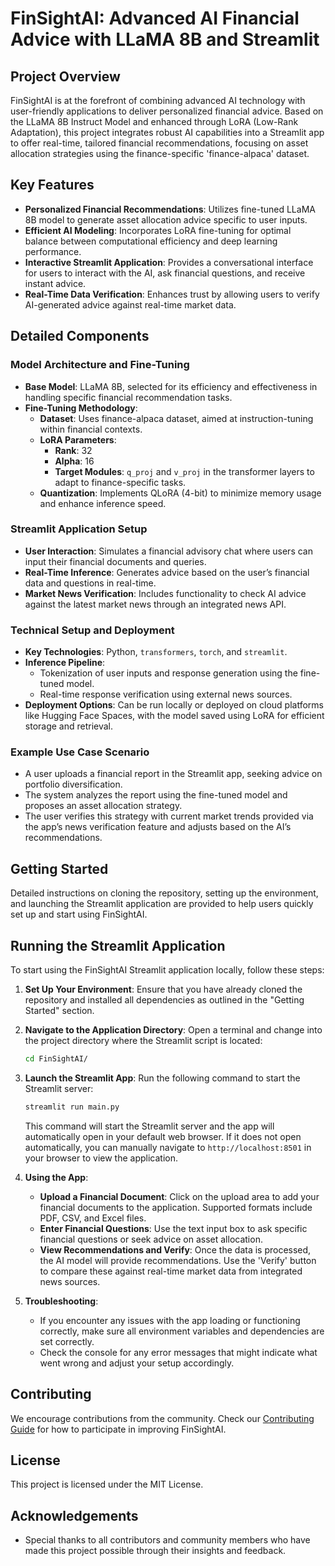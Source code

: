 
# FinSightAI: Advanced AI Financial Advice with LLaMA 8B and Streamlit

## Project Overview
FinSightAI is at the forefront of combining advanced AI technology with user-friendly applications to deliver personalized financial advice. Based on the LLaMA 8B Instruct Model and enhanced through LoRA (Low-Rank Adaptation), this project integrates robust AI capabilities into a Streamlit app to offer real-time, tailored financial recommendations, focusing on asset allocation strategies using the finance-specific 'finance-alpaca' dataset.

## Key Features
- **Personalized Financial Recommendations**: Utilizes fine-tuned LLaMA 8B model to generate asset allocation advice specific to user inputs.
- **Efficient AI Modeling**: Incorporates LoRA fine-tuning for optimal balance between computational efficiency and deep learning performance.
- **Interactive Streamlit Application**: Provides a conversational interface for users to interact with the AI, ask financial questions, and receive instant advice.
- **Real-Time Data Verification**: Enhances trust by allowing users to verify AI-generated advice against real-time market data.

## Detailed Components

### Model Architecture and Fine-Tuning
- **Base Model**: LLaMA 8B, selected for its efficiency and effectiveness in handling specific financial recommendation tasks.
- **Fine-Tuning Methodology**:
  - **Dataset**: Uses finance-alpaca dataset, aimed at instruction-tuning within financial contexts.
  - **LoRA Parameters**:
    - **Rank**: 32
    - **Alpha**: 16
    - **Target Modules**: `q_proj` and `v_proj` in the transformer layers to adapt to finance-specific tasks.
  - **Quantization**: Implements QLoRA (4-bit) to minimize memory usage and enhance inference speed.

### Streamlit Application Setup
- **User Interaction**: Simulates a financial advisory chat where users can input their financial documents and queries.
- **Real-Time Inference**: Generates advice based on the user’s financial data and questions in real-time.
- **Market News Verification**: Includes functionality to check AI advice against the latest market news through an integrated news API.

### Technical Setup and Deployment
- **Key Technologies**: Python, `transformers`, `torch`, and `streamlit`.
- **Inference Pipeline**:
  - Tokenization of user inputs and response generation using the fine-tuned model.
  - Real-time response verification using external news sources.
- **Deployment Options**: Can be run locally or deployed on cloud platforms like Hugging Face Spaces, with the model saved using LoRA for efficient storage and retrieval.

### Example Use Case Scenario
- A user uploads a financial report in the Streamlit app, seeking advice on portfolio diversification.
- The system analyzes the report using the fine-tuned model and proposes an asset allocation strategy.
- The user verifies this strategy with current market trends provided via the app’s news verification feature and adjusts based on the AI’s recommendations.

## Getting Started
Detailed instructions on cloning the repository, setting up the environment, and launching the Streamlit application are provided to help users quickly set up and start using FinSightAI.

## Running the Streamlit Application

To start using the FinSightAI Streamlit application locally, follow these steps:

1. **Set Up Your Environment**:
   Ensure that you have already cloned the repository and installed all dependencies as outlined in the "Getting Started" section.

2. **Navigate to the Application Directory**:
   Open a terminal and change into the project directory where the Streamlit script is located:
   ```bash
   cd FinSightAI/
   ```

3. **Launch the Streamlit App**:
   Run the following command to start the Streamlit server:
   ```bash
   streamlit run main.py
   ```

   This command will start the Streamlit server and the app will automatically open in your default web browser. If it does not open automatically, you can manually navigate to `http://localhost:8501` in your browser to view the application.

4. **Using the App**:
   - **Upload a Financial Document**: Click on the upload area to add your financial documents to the application. Supported formats include PDF, CSV, and Excel files.
   - **Enter Financial Questions**: Use the text input box to ask specific financial questions or seek advice on asset allocation.
   - **View Recommendations and Verify**: Once the data is processed, the AI model will provide recommendations. Use the 'Verify' button to compare these against real-time market data from integrated news sources.

5. **Troubleshooting**:
   - If you encounter any issues with the app loading or functioning correctly, make sure all environment variables and dependencies are set correctly.
   - Check the console for any error messages that might indicate what went wrong and adjust your setup accordingly.

## Contributing
We encourage contributions from the community. Check our [Contributing Guide](CONTRIBUTING.md) for how to participate in improving FinSightAI.

## License
This project is licensed under the MIT License.

## Acknowledgements
- Special thanks to all contributors and community members who have made this project possible through their insights and feedback.
